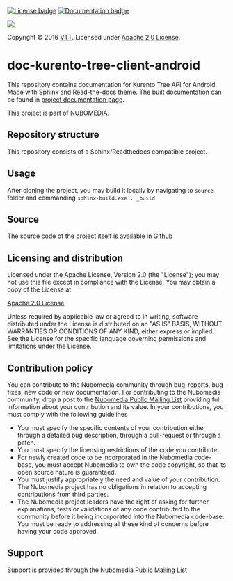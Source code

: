 [![License badge](https://img.shields.io/badge/license-Apache2-orange.svg)](https://www.apache.org/licenses/LICENSE-2.0.txt)
[![Documentation badge](https://readthedocs.org/projects/fiware-orion/badge/?version=latest)](http://doc-kurento-tree-client-android.readthedocs.io/en/latest/)

[![][NUBOMEDIA Logo]][NUBOMEDIA]

Copyright © 2016 [VTT]. Licensed under [Apache 2.0 License].

doc-kurento-tree-client-android
===============================

This repository contains documentation for Kurento Tree API for Android. Made with [Sphinx] and [Read-the-docs] 
theme. The built documentation can be found in [project documentation page].

This project is part of [NUBOMEDIA].

Repository structure
--------------------
This repository consists of a Sphinx/Readthedocs compatible project.

Usage
--------
After cloning the project, you may build it locally by navigating to `source` folder and commanding `sphinx-build.exe . _build`

Source
------
The source code of the project itself is available in [Github]

Licensing and distribution
--------------------------

Licensed under the Apache License, Version 2.0 (the "License");
you may not use this file except in compliance with the License.
You may obtain a copy of the License at

  [Apache 2.0 License]

Unless required by applicable law or agreed to in writing, software
distributed under the License is distributed on an "AS IS" BASIS,
WITHOUT WARRANTIES OR CONDITIONS OF ANY KIND, either express or implied.
See the License for the specific language governing permissions and
limitations under the License.

Contribution policy
-------------------

You can contribute to the Nubomedia community through bug-reports, bug-fixes, new
code or new documentation. For contributing to the Nubomedia community, drop a
post to the [Nubomedia Public Mailing List] providing full information about your
contribution and its value. In your contributions, you must comply with the
following guidelines

* You must specify the specific contents of your contribution either through a
  detailed bug description, through a pull-request or through a patch.
* You must specify the licensing restrictions of the code you contribute.
* For newly created code to be incorporated in the Nubomedia code-base, you must
  accept Nubomedia to own the code copyright, so that its open source nature is
  guaranteed.
* You must justify appropriately the need and value of your contribution. The
  Nubomedia project has no obligations in relation to accepting contributions
  from third parties.
* The Nubomedia project leaders have the right of asking for further
  explanations, tests or validations of any code contributed to the community
  before it being incorporated into the Nubomedia code-base. You must be ready to
  addressing all these kind of concerns before having your code approved.

Support
-------
Support is provided through the [Nubomedia Public Mailing List]

[NUBOMEDIA]: http://www.nubomedia.eu
[VTT]: http://www.vtt.fi
[NUBOMEDIA Logo]: http://www.nubomedia.eu/sites/default/files/nubomedia_logo-small.png
[Apache 2.0 License]: https://www.apache.org/licenses/LICENSE-2.0.txt
[Github]: https://github.com/nubomedia-vtt/kurento-tree-client-android
[Nubomedia Public Mailing List]: https://groups.google.com/forum/#!forum/nubomedia-dev
[project documentation page]: http://doc-kurento-tree-client-android.readthedocs.org
[Sphinx]: http://sphinx-doc.org/
[Read-the-docs]: http://read-the-docs.readthedocs.org/